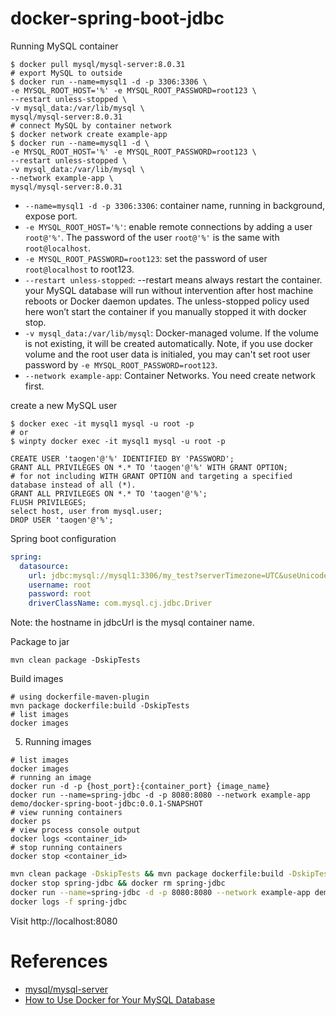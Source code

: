 # docker-spring-boot-jdbc

Running MySQL container

```shell
$ docker pull mysql/mysql-server:8.0.31
# export MySQL to outside
$ docker run --name=mysql1 -d -p 3306:3306 \
-e MYSQL_ROOT_HOST='%' -e MYSQL_ROOT_PASSWORD=root123 \
--restart unless-stopped \
-v mysql_data:/var/lib/mysql \
mysql/mysql-server:8.0.31
# connect MySQL by container network
$ docker network create example-app
$ docker run --name=mysql1 -d \
-e MYSQL_ROOT_HOST='%' -e MYSQL_ROOT_PASSWORD=root123 \
--restart unless-stopped \
-v mysql_data:/var/lib/mysql \
--network example-app \
mysql/mysql-server:8.0.31
```

- `--name=mysql1 -d -p 3306:3306`: container name, running in background, expose port.
- `-e MYSQL_ROOT_HOST='%'`: enable remote connections by adding a user `root@'%'`. The password of the user `root@'%'` is the same with `root@localhost`.
- `-e MYSQL_ROOT_PASSWORD=root123`: set the password of user `root@localhost` to root123.
- `--restart unless-stopped`: --restart means always restart the container. your MySQL database will run without intervention after host machine reboots or Docker daemon updates. The unless-stopped policy used here won’t start the container if you manually stopped it with docker stop.
- `-v mysql_data:/var/lib/mysql`: Docker-managed volume. If the volume is not existing, it will be created automatically. Note, if you use docker volume and the root user data is initialed, you may can't set root user password by `-e MYSQL_ROOT_PASSWORD=root123`.
- `--network example-app`: Container Networks. You need create network first.

create a new MySQL user

```shell
$ docker exec -it mysql1 mysql -u root -p
# or
$ winpty docker exec -it mysql1 mysql -u root -p
```

```mysql
CREATE USER 'taogen'@'%' IDENTIFIED BY 'PASSWORD';
GRANT ALL PRIVILEGES ON *.* TO 'taogen'@'%' WITH GRANT OPTION;
# for not including WITH GRANT OPTION and targeting a specified database instead of all (*).
GRANT ALL PRIVILEGES ON *.* TO 'taogen'@'%';
FLUSH PRIVILEGES;
select host, user from mysql.user;
DROP USER 'taogen'@'%';
```

Spring boot configuration

```yaml
spring:
  datasource:
    url: jdbc:mysql://mysql1:3306/my_test?serverTimezone=UTC&useUnicode=true&characterEncoding=utf-8
    username: root
    password: root
    driverClassName: com.mysql.cj.jdbc.Driver
```

Note: the hostname in jdbcUrl is the mysql container name.

Package to jar

```shell
mvn clean package -DskipTests
```

Build images

```shell
# using dockerfile-maven-plugin
mvn package dockerfile:build -DskipTests
# list images
docker images
```

5. Running images

```shell
# list images
docker images
# running an image
docker run -d -p {host_port}:{container_port} {image_name}
docker run --name=spring-jdbc -d -p 8080:8080 --network example-app demo/docker-spring-boot-jdbc:0.0.1-SNAPSHOT
# view running containers
docker ps
# view process console output
docker logs <container_id>
# stop running containers
docker stop <container_id>
```

```sh
mvn clean package -DskipTests && mvn package dockerfile:build -DskipTests
docker stop spring-jdbc && docker rm spring-jdbc
docker run --name=spring-jdbc -d -p 8080:8080 --network example-app demo/docker-spring-boot-jdbc:0.0.1-SNAPSHOT
docker logs -f spring-jdbc
```

Visit http://localhost:8080

# References

- [mysql/mysql-server](https://hub.docker.com/r/mysql/mysql-server)
- [How to Use Docker for Your MySQL Database](https://earthly.dev/blog/docker-mysql/)
